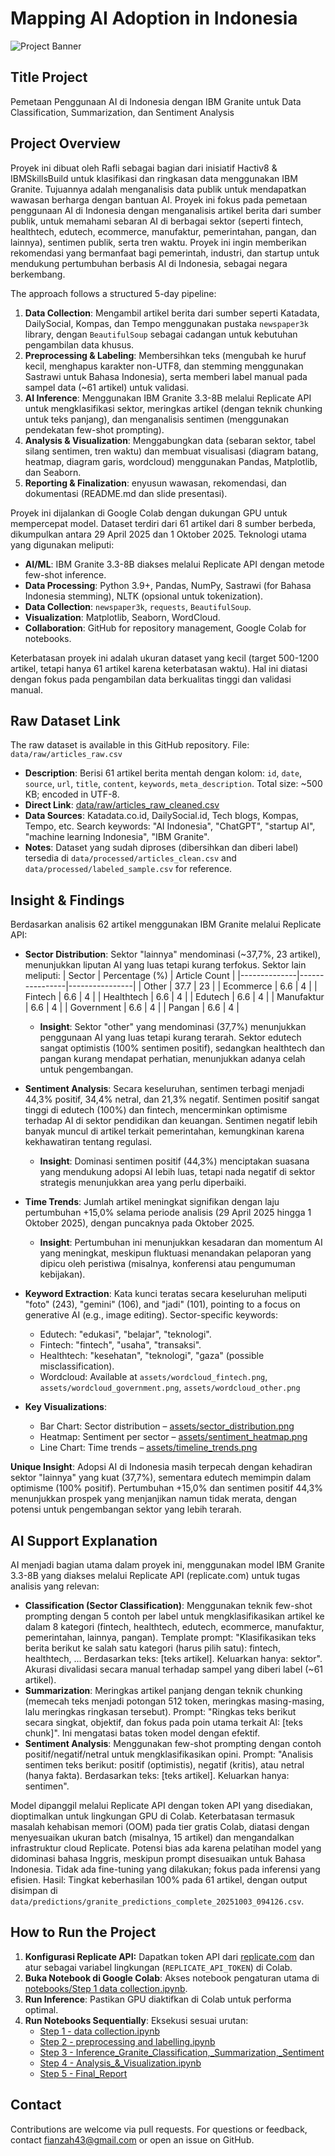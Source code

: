 # Mapping AI Adoption in Indonesia

![Project Banner](https://github.com/RafliArviansyah/Mapping-AI-Adoption-in-Indonesia/blob/main/assets/sentiment_heatmap.png?raw=true)

## Title Project
Pemetaan Penggunaan AI di Indonesia dengan IBM Granite untuk Data Classification, Summarization, dan Sentiment Analysis

## Project Overview
Proyek ini dibuat oleh Rafli sebagai bagian dari inisiatif Hactiv8 & IBMSkillsBuild untuk klasifikasi dan ringkasan data menggunakan IBM Granite. Tujuannya adalah menganalisis data publik untuk mendapatkan wawasan berharga dengan bantuan AI. Proyek ini fokus pada pemetaan penggunaan AI di Indonesia dengan menganalisis artikel berita dari sumber publik, untuk memahami sebaran AI di berbagai sektor (seperti fintech, healthtech, edutech, ecommerce, manufaktur, pemerintahan, pangan, dan lainnya), sentimen publik, serta tren waktu. Proyek ini ingin memberikan rekomendasi yang bermanfaat bagi pemerintah, industri, dan startup untuk mendukung pertumbuhan berbasis AI di Indonesia, sebagai negara berkembang.

The approach follows a structured 5-day pipeline:
1. **Data Collection**: Mengambil artikel berita dari sumber seperti Katadata, DailySocial, Kompas, dan Tempo menggunakan pustaka `newspaper3k` library, dengan `BeautifulSoup` sebagai cadangan untuk kebutuhan pengambilan data khusus.
2. **Preprocessing & Labeling**: Membersihkan teks (mengubah ke huruf kecil, menghapus karakter non-UTF8, dan stemming menggunakan Sastrawi untuk Bahasa Indonesia), serta memberi label manual pada sampel data (~61 artikel) untuk validasi.
3. **AI Inference**: Menggunakan IBM Granite 3.3-8B melalui Replicate API untuk mengklasifikasi sektor, meringkas artikel (dengan teknik chunking untuk teks panjang), dan menganalisis sentimen (menggunakan pendekatan few-shot prompting).
4. **Analysis & Visualization**: Menggabungkan data (sebaran sektor, tabel silang sentimen, tren waktu) dan membuat visualisasi (diagram batang, heatmap, diagram garis, wordcloud) menggunakan Pandas, Matplotlib, dan Seaborn.
5. **Reporting & Finalization**: enyusun wawasan, rekomendasi, dan dokumentasi (README.md dan slide presentasi).

Proyek ini dijalankan di Google Colab dengan dukungan GPU untuk mempercepat model. Dataset terdiri dari 61 artikel dari 8 sumber berbeda, dikumpulkan antara 29 April 2025 dan 1 Oktober 2025. Teknologi utama yang digunakan meliputi:
- **AI/ML**: IBM Granite 3.3-8B diakses melalui Replicate API dengan metode few-shot inference.
- **Data Processing**: Python 3.9+, Pandas, NumPy, Sastrawi (for Bahasa Indonesia stemming), NLTK (opsional untuk tokenization).
- **Data Collection**: `newspaper3k`, `requests`, `BeautifulSoup`.
- **Visualization**: Matplotlib, Seaborn, WordCloud.
- **Collaboration**: GitHub for repository management, Google Colab for notebooks.

Keterbatasan proyek ini adalah ukuran dataset yang kecil (target 500-1200 artikel, tetapi hanya 61 artikel karena keterbatasan waktu). Hal ini diatasi dengan fokus pada pengambilan data berkualitas tinggi dan validasi manual.

## Raw Dataset Link
The raw dataset is available in this GitHub repository. File: `data/raw/articles_raw.csv`  
- **Description**: Berisi 61 artikel berita mentah dengan kolom: `id`, `date`, `source`, `url`, `title`, `content`, `keywords`, `meta_description`. Total size: ~500 KB; encoded in UTF-8.
- **Direct Link**: [data/raw/articles_raw_cleaned.csv](https://github.com/RafliArviansyah/Mapping-AI-Adoption-in-Indonesia/blob/main/data/raw/articles_raw_cleaned.csv)  
- **Data Sources**: Katadata.co.id, DailySocial.id, Tech blogs, Kompas, Tempo, etc. Search keywords: "AI Indonesia", "ChatGPT", "startup AI", "machine learning Indonesia", "IBM Granite".
- **Notes**: Dataset yang sudah diproses (dibersihkan dan diberi label) tersedia di `data/processed/articles_clean.csv` and `data/processed/labeled_sample.csv` for reference.

## Insight & Findings
Berdasarkan analisis 62 artikel menggunakan IBM Granite melalui Replicate API:
- **Sector Distribution**: Sektor "lainnya" mendominasi (~37,7%, 23 artikel), menunjukkan liputan AI yang luas tetapi kurang terfokus. Sektor lain meliputi:
  | Sector       | Percentage (%) | Article Count |
  |--------------|----------------|----------------|
  | Other        | 37.7           | 23            |
  | Ecommerce    | 6.6            | 4             |
  | Fintech      | 6.6            | 4             |
  | Healthtech   | 6.6            | 4             |
  | Edutech      | 6.6            | 4             |
  | Manufaktur   | 6.6            | 4             |
  | Government   | 6.6            | 4             |
  | Pangan       | 6.6            | 4             |
  - **Insight**: Sektor "other" yang mendominasi (37,7%) menunjukkan penggunaan AI yang luas tetapi kurang terarah. Sektor edutech sangat optimistis (100% sentimen positif), sedangkan healthtech dan pangan kurang mendapat perhatian, menunjukkan adanya celah untuk pengembangan.

- **Sentiment Analysis**: Secara keseluruhan, sentimen terbagi menjadi 44,3% positif, 34,4% netral, dan 21,3% negatif. Sentimen positif sangat tinggi di edutech (100%) dan fintech, mencerminkan optimisme terhadap AI di sektor pendidikan dan keuangan. Sentimen negatif lebih banyak muncul di artikel terkait pemerintahan, kemungkinan karena kekhawatiran tentang regulasi.
  - **Insight**: Dominasi sentimen positif (44,3%) menciptakan suasana yang mendukung adopsi AI lebih luas, tetapi nada negatif di sektor strategis menunjukkan area yang perlu diperbaiki.

- **Time Trends**: Jumlah artikel meningkat signifikan dengan laju pertumbuhan +15,0% selama periode analisis (29 April 2025 hingga 1 Oktober 2025), dengan puncaknya pada Oktober 2025.
  - **Insight**: Pertumbuhan ini menunjukkan kesadaran dan momentum AI yang meningkat, meskipun fluktuasi menandakan pelaporan yang dipicu oleh peristiwa (misalnya, konferensi atau pengumuman kebijakan).

- **Keyword Extraction**: Kata kunci teratas secara keseluruhan meliputi "foto" (243), "gemini" (106), and "jadi" (101), pointing to a focus on generative AI (e.g., image editing). Sector-specific keywords:
  - Edutech: "edukasi", "belajar", "teknologi".
  - Fintech: "fintech", "usaha", "transaksi".
  - Healthtech: "kesehatan", "teknologi", "gaza" (possible misclassification).
  - Wordcloud: Available at `assets/wordcloud_fintech.png`, `assets/wordcloud_government.png`, `assets/wordcloud_other.png`
- **Key Visualizations**:
  - Bar Chart: Sector distribution – [assets/sector_distribution.png](https://github.com/RafliArviansyah/Mapping-AI-Adoption-in-Indonesia/blob/main/assets/sector_distribution.png)
  - Heatmap: Sentiment per sector – [assets/sentiment_heatmap.png](https://github.com/RafliArviansyah/Mapping-AI-Adoption-in-Indonesia/blob/main/assets/sentiment_heatmap.png)
  - Line Chart: Time trends – [assets/timeline_trends.png](https://github.com/RafliArviansyah/Mapping-AI-Adoption-in-Indonesia/blob/main/assets/timeline_trends.png)

**Unique Insight**: Adopsi AI di Indonesia masih terpecah dengan kehadiran sektor "lainnya" yang kuat (37,7%), sementara edutech memimpin dalam optimisme (100% positif). Pertumbuhan +15,0% dan sentimen positif 44,3% menunjukkan prospek yang menjanjikan namun tidak merata, dengan potensi untuk pengembangan sektor yang lebih terarah.

## AI Support Explanation
AI menjadi bagian utama dalam proyek ini, menggunakan model IBM Granite 3.3-8B yang diakses melalui Replicate API (replicate.com) untuk tugas analisis yang relevan:
- **Classification (Sector Classification)**: Menggunakan teknik few-shot prompting dengan 5 contoh per label untuk mengklasifikasikan artikel ke dalam 8 kategori (fintech, healthtech, edutech, ecommerce, manufaktur, pemerintahan, lainnya, pangan). Template prompt: "Klasifikasikan teks berita berikut ke salah satu kategori (harus pilih satu): fintech, healthtech, ... Berdasarkan teks: [teks artikel]. Keluarkan hanya: sektor". Akurasi divalidasi secara manual terhadap sampel yang diberi label (~61 artikel).
- **Summarization**: Meringkas artikel panjang dengan teknik chunking (memecah teks menjadi potongan 512 token, meringkas masing-masing, lalu meringkas ringkasan tersebut). Prompt: "Ringkas teks berikut secara singkat, objektif, dan fokus pada poin utama terkait AI: [teks chunk]". Ini mengatasi batas token model dengan efektif.
- **Sentiment Analysis**: Menggunakan few-shot prompting dengan contoh positif/negatif/netral untuk mengklasifikasikan opini. Prompt: "Analisis sentimen teks berikut: positif (optimistis), negatif (kritis), atau netral (hanya fakta). Berdasarkan teks: [teks artikel]. Keluarkan hanya: sentimen".

Model dipanggil melalui Replicate API dengan token API yang disediakan, dioptimalkan untuk lingkungan GPU di Colab. Keterbatasan termasuk masalah kehabisan memori (OOM) pada tier gratis Colab, diatasi dengan menyesuaikan ukuran batch (misalnya, 15 artikel) dan mengandalkan infrastruktur cloud Replicate. Potensi bias ada karena pelatihan model yang didominasi bahasa Inggris, meskipun prompt disesuaikan untuk Bahasa Indonesia. Tidak ada fine-tuning yang dilakukan; fokus pada inferensi yang efisien. Hasil: Tingkat keberhasilan 100% pada 61 artikel, dengan output disimpan di `data/predictions/granite_predictions_complete_20251003_094126.csv`.

## How to Run the Project
1. **Konfigurasi Replicate API:** Dapatkan token API dari [replicate.com](https://replicate.com) dan atur sebagai variabel lingkungan (`REPLICATE_API_TOKEN`) di Colab.
2. **Buka Notebook di Google Colab**: Akses notebook pengaturan utama di [notebooks/Step 1 data collection.ipynb](https://github.com/RafliArviansyah/Mapping-AI-Adoption-in-Indonesia/blob/main/Notebooks/Step%201%20-%20data%20collection.ipynb).
3. **Run Inference**: Pastikan GPU diaktifkan di Colab untuk performa optimal.
4. **Run Notebooks Sequentially**: Eksekusi sesuai urutan:
   - [Step 1 - data collection.ipynb](https://github.com/RafliArviansyah/Mapping-AI-Adoption-in-Indonesia/blob/main/Notebooks/Step%201%20-%20data%20collection.ipynb)  
   - [Step 2 - preprocessing and labelling.ipynb](https://github.com/RafliArviansyah/Mapping-AI-Adoption-in-Indonesia/blob/main/Notebooks/Step%202%20-%20preprocessing%20and%20labelling.ipynb) 
   - [Step 3 - Inference_Granite_Classification,_Summarization,_Sentiment](https://github.com/RafliArviansyah/Mapping-AI-Adoption-in-Indonesia/blob/main/Notebooks/Step%203%20-%20Inference_Granite_(Classification%2C_Summarization%2C_Sentiment).ipynb)
   - [Step 4 - Analysis_&_Visualization.ipynb](https://github.com/RafliArviansyah/Mapping-AI-Adoption-in-Indonesia/blob/main/Notebooks/Step%204%20-%20Analysis_%26_Visualization.ipynb)  
   - [Step 5 - Final_Report](https://github.com/RafliArviansyah/Mapping-AI-Adoption-in-Indonesia/blob/main/Notebooks/Step%205%20-%20Final_Report.ipynb)

## Contact
Contributions are welcome via pull requests. For questions or feedback, contact fianzah43@gmail.com or open an issue on GitHub.
